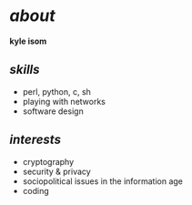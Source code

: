 _about_
=======

__kyle isom__

_skills_
--------
* perl, python, c, sh
* playing with networks
* software design

_interests_
-----------
* cryptography
* security & privacy
* sociopolitical issues in the information age
* coding

